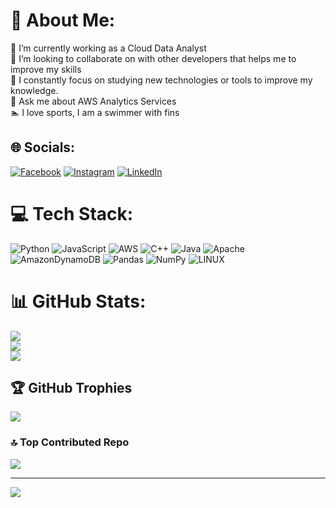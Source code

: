 # 💫 About Me:
🔭 I’m currently working as a Cloud Data Analyst<br>👯 I’m looking to collaborate on with other developers that helps me to improve my skills<br>🌱 I constantly focus on studying new technologies or tools to improve my knowledge.<br>💬 Ask me about AWS Analytics Services<br>🏊 I love sports, I am a swimmer with fins 


## 🌐 Socials:
[![Facebook](https://img.shields.io/badge/Facebook-%231877F2.svg?logo=Facebook&logoColor=white)](https://facebook.com/profile.php?id=100000579970376) [![Instagram](https://img.shields.io/badge/Instagram-%23E4405F.svg?logo=Instagram&logoColor=white)](https://instagram.com/diegoasp10) [![LinkedIn](https://img.shields.io/badge/LinkedIn-%230077B5.svg?logo=linkedin&logoColor=white)](https://www.linkedin.com/in/diego-andr%C3%A9s-saavedra-p%C3%A9rez-038996239/)

# 💻 Tech Stack:
![Python](https://img.shields.io/badge/python-3670A0?style=for-the-badge&logo=python&logoColor=ffdd54) ![JavaScript](https://img.shields.io/badge/javascript-%23323330.svg?style=for-the-badge&logo=javascript&logoColor=%23F7DF1E) ![AWS](https://img.shields.io/badge/AWS-%23FF9900.svg?style=for-the-badge&logo=amazon-aws&logoColor=white) ![C++](https://img.shields.io/badge/c++-%2300599C.svg?style=for-the-badge&logo=c%2B%2B&logoColor=white) ![Java](https://img.shields.io/badge/java-%23ED8B00.svg?style=for-the-badge&logo=java&logoColor=white) ![Apache](https://img.shields.io/badge/apache-%23D42029.svg?style=for-the-badge&logo=apache&logoColor=white) ![AmazonDynamoDB](https://img.shields.io/badge/Amazon%20DynamoDB-4053D6?style=for-the-badge&logo=Amazon%20DynamoDB&logoColor=white) ![Pandas](https://img.shields.io/badge/pandas-%23150458.svg?style=for-the-badge&logo=pandas&logoColor=white) ![NumPy](https://img.shields.io/badge/numpy-%23013243.svg?style=for-the-badge&logo=numpy&logoColor=white) ![LINUX](https://img.shields.io/badge/Linux-FCC624?style=for-the-badge&logo=linux&logoColor=black)
# 📊 GitHub Stats:
![](https://github-readme-stats.vercel.app/api?username=diegoasp10&theme=dark&hide_border=true&include_all_commits=true&count_private=false)<br/>
![](https://github-readme-streak-stats.herokuapp.com/?user=diegoasp10&theme=dark&hide_border=true)<br/>
![](https://github-readme-stats.vercel.app/api/top-langs/?username=diegoasp10&theme=dark&hide_border=true&include_all_commits=true&count_private=false&layout=compact)

## 🏆 GitHub Trophies
![](https://github-profile-trophy.vercel.app/?username=diegoasp10&theme=onedark&no-frame=true&no-bg=true&margin-w=4)

### 🔝 Top Contributed Repo
![](https://github-contributor-stats.vercel.app/api?username=diegoasp10&limit=5&theme=dark&combine_all_yearly_contributions=true)

---
[![](https://visitcount.itsvg.in/api?id=diegoasp10&icon=2&color=3)](https://visitcount.itsvg.in)

<!-- Proudly created with GPRM ( https://gprm.itsvg.in ) -->
